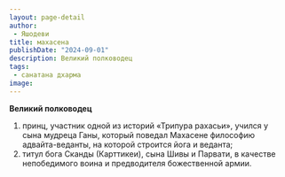 ```yaml
---
layout: page-detail
author:
 - Яшодеви
title: махасена
publishDate: "2024-09-01"
description: Великий полководец
tags:
 - санатана дхарма
image: 
---
```


__Великий полководец__
1) принц, участник одной из историй «Трипура рахасьи», учился у сына мудреца Ганы, который поведал Махасене философию адвайта-веданты, на которой строится йога и веданта;
2) титул бога Сканды (Карттикеи), сына Шивы и Парвати, в качестве непобедимого воина и предводителя божественной армии.

